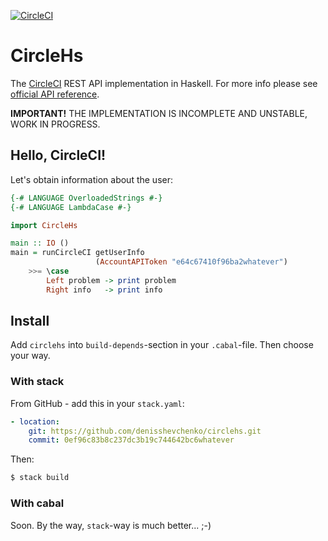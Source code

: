[![CircleCI](https://circleci.com/gh/denisshevchenko/circlehs.svg?style=shield&circle-token=6a0ecfd0e019941c9da7ed3070d6cbaa29e3597d)](https://circleci.com/gh/denisshevchenko/circlehs)

# CircleHs

The [CircleCI](https://circleci.com/) REST API implementation in Haskell. For more info please see [official API reference](https://circleci.com/docs/api/).

**IMPORTANT!** THE IMPLEMENTATION IS INCOMPLETE AND UNSTABLE, WORK IN PROGRESS.

## Hello, CircleCI!

Let's obtain information about the user:

```haskell
{-# LANGUAGE OverloadedStrings #-}
{-# LANGUAGE LambdaCase #-}

import CircleHs

main :: IO ()
main = runCircleCI getUserInfo
                   (AccountAPIToken "e64c67410f96ba2whatever")
    >>= \case
        Left problem -> print problem
        Right info   -> print info
```

## Install

Add `circlehs` into `build-depends`-section in your `.cabal`-file. Then choose your way.

### With stack

From GitHub - add this in your `stack.yaml`:

```yaml
- location:
    git: https://github.com/denisshevchenko/circlehs.git
    commit: 0ef96c83b8c237dc3b19c744642bc6whatever
```

Then:

```bash
$ stack build
```

### With cabal

Soon. By the way, `stack`-way is much better... ;-)

